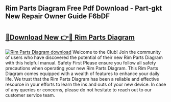 ## Rim Parts Diagram Free Pdf Download - Part-gkt New Repair Owner Guide F6bDF

# <h2><a href="http://dfm8xu.blite.top/?on=Rim+Parts+Diagram">🔗Download New 👉🔴 Rim Parts Diagram</a></h2>

[![Rim Parts Diagram download](https://i.imgur.com/lujVjoI.png)](http://dfm8xu.blite.top/?on=Rim+Parts+Diagram)
Welcome to the Club! Join the community of users who have discovered the potential of their new Rim Parts Diagram with this helpful manual. Safety First Please ensure you follow all safety precautions when operating your new Rim Parts Diagram. This Rim Parts Diagram comes equipped with a wealth of features to enhance your daily life. We trust that the Rim Parts Diagram has been a reliable and effective resource in your efforts to learn the ins and outs of your new device. In case of any queries or concerns, please do not hesitate to reach out to our customer service team.
